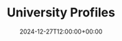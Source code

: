 ---
weight: 130000
title: "University Profiles"
description: "Your Global Directory of Higher Education Institutions"
icon: database
date: 2024-12-27T12:00:00+00:00
---
